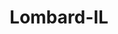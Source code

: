 ---
title: Lombard-IL
slug: lombard-il
f_state:
- cms/state/illinois.md
f_locations:
- cms/payday-loan/advance-america-1682.md
- cms/payday-loan/advance-america-1699.md
- cms/payday-loan/cash-store-8463.md
- cms/payday-loan/cash-store-8495.md
- cms/payday-loan/check-go-9749.md
- cms/payday-loan/matth-ew-i-cater-20704.md
- cms/payday-loan/short-term-loans-l-l-c-26420.md
- cms/payday-loan/west-subn-currency-exchanges-28717.md
updated-on: '2024-05-30T13:41:28.615Z'
created-on: '2024-05-30T13:41:28.615Z'
published-on: '2024-05-30T13:54:32.469Z'
f_city: Lombard
layout: '[city].html'
tags: city
---